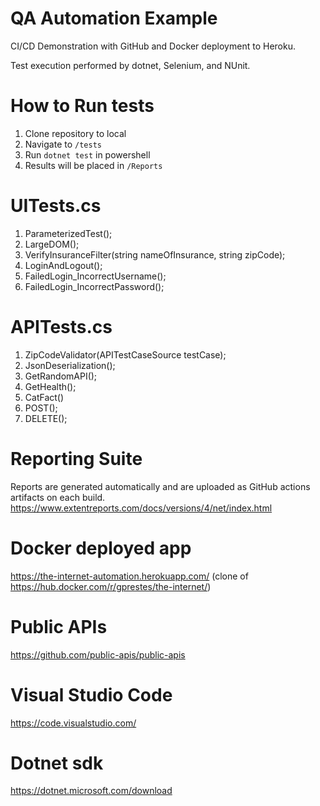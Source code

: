 # QA Automation Example
 
CI/CD Demonstration with GitHub and Docker deployment to Heroku.

Test execution performed by dotnet, Selenium, and NUnit.

# How to Run tests
1. Clone repository to local
2. Navigate to `/tests`
3. Run `dotnet test` in powershell
4. Results will be placed in `/Reports`

# UITests.cs
1. ParameterizedTest();
2. LargeDOM();
3. VerifyInsuranceFilter(string nameOfInsurance, string zipCode);
4. LoginAndLogout();
5. FailedLogin_IncorrectUsername();
6. FailedLogin_IncorrectPassword();

# APITests.cs
1. ZipCodeValidator(APITestCaseSource testCase);
2. JsonDeserialization();
3. GetRandomAPI();
4. GetHealth();
5. CatFact()
6. POST();
7. DELETE();

# Reporting Suite
Reports are generated automatically and are uploaded as GitHub actions artifacts on each build.
https://www.extentreports.com/docs/versions/4/net/index.html

# Docker deployed app
https://the-internet-automation.herokuapp.com/
(clone of https://hub.docker.com/r/gprestes/the-internet/)

# Public APIs
https://github.com/public-apis/public-apis

# Visual Studio Code
https://code.visualstudio.com/

# Dotnet sdk
https://dotnet.microsoft.com/download
